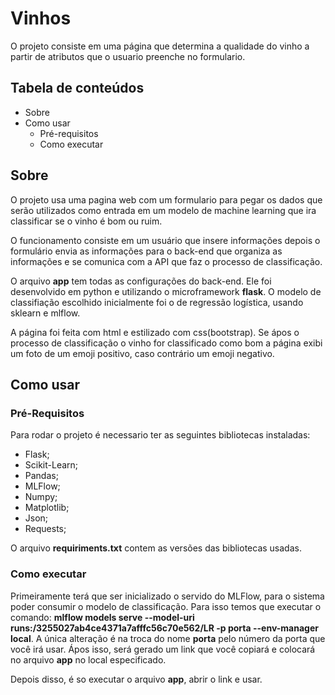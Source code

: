 # Vinhos

O projeto consiste em uma página que determina a qualidade do vinho a partir de atributos que o usuario preenche no formulario.

## Tabela de conteúdos

* Sobre
* Como usar
    * Pré-requisitos
    * Como executar

## Sobre 
O projeto usa uma pagina web com um formulario para pegar os dados que serão utilizados como entrada em um modelo de machine learning que ira classificar se o vinho é bom ou ruim. 

O funcionamento consiste em um usuário  que insere informações depois o formulário envia as informações para o back-end que organiza as informações e se comunica com a API que faz o processo de classificação. 

O arquivo  **app** tem todas as configurações do back-end. Ele foi  desenvolvido em  python e utilizando o microframework **flask**. O modelo de classifiação escolhido inicialmente foi o de regressão logística, usando sklearn e mlflow.

A página foi feita com html e estilizado com css(bootstrap). Se ápos o processo de classificação o vinho for classificado como bom a página exibi um foto de um emoji positivo, caso contrário um emoji negativo.

## Como usar
### Pré-Requisitos
Para rodar o projeto é necessario ter as seguintes bibliotecas instaladas:

* Flask;
* Scikit-Learn;
* Pandas;
* MLFlow;
* Numpy;
* Matplotlib;
* Json;
* Requests;

O arquivo **requiriments.txt** contem as versões das bibliotecas usadas.

### Como executar

Primeiramente terá que ser inicializado o servido do MLFlow, para o sistema poder consumir o modelo de classificação. Para isso temos que executar o comando: **mlflow models serve --model-uri runs:/3255027ab4ce4371a7afffc56c70e562/LR -p porta --env-manager local**. A única alteração é na troca do nome **porta** pelo número da porta que você irá usar. Ápos isso, será gerado um link que você copiará e colocará  no arquivo **app** no local especificado.

Depois disso, é so executar o arquivo **app**, abrir  o link e usar.



